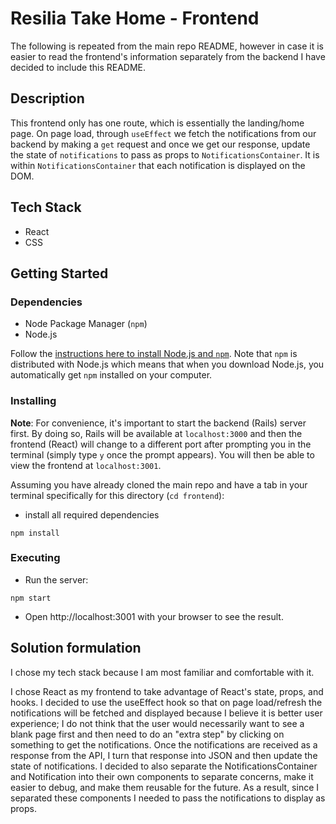 # Resilia Take Home - Frontend

The following is repeated from the main repo README, however in case it is easier to read the frontend's information separately from the backend I have decided to include this README.

## Description
This frontend only has one route, which is essentially the landing/home page. On page load, through `useEffect` we fetch the notifications from our backend by making a `get` request and once we get our response, update the state of `notifications` to pass as props to `NotificationsContainer`. It is within `NotificationsContainer` that each notification is displayed on the DOM.

## Tech Stack

- React
- CSS

## Getting Started

### Dependencies

- Node Package Manager (`npm`)
- Node.js

Follow the [instructions here to install Node.js and `npm`](https://nodejs.org/en/). Note that `npm` is distributed with Node.js which means that when you download Node.js, you automatically get `npm` installed on your computer.

### Installing

**Note**: For convenience, it's important to start the backend (Rails) server first. By doing so, Rails will be available at `localhost:3000` and then the frontend (React) will change to a different port after prompting you in the terminal (simply type `y` once the prompt appears). You will then be able to view the frontend at `localhost:3001`.

Assuming you have already cloned the main repo and have a tab in your terminal specifically for this directory (`cd frontend`):

- install all required dependencies

```
npm install
```

### Executing

- Run the server:

```
npm start
```

- Open http://localhost:3001 with your browser to see the result.

## Solution formulation

I chose my tech stack because I am most familiar and comfortable with it.

I chose React as my frontend to take advantage of React's state, props, and hooks. I decided to use the useEffect hook so that on page load/refresh the notifications will be fetched and displayed because I believe it is better user experience; I do not think that the user would necessarily want to see a blank page first and then need to do an "extra step" by clicking on something to get the notifications. Once the notifications are received as a response from the API, I turn that response into JSON and then update the state of notifications. I decided to also separate the NotificationsContainer and Notification into their own components to separate concerns, make it easier to debug, and make them reusable for the future. As a result, since I separated these components I needed to pass the notifications to display as props.
